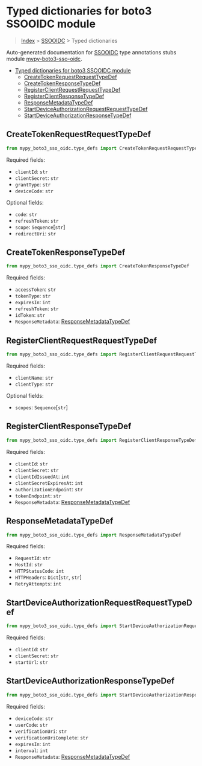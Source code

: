 <a id="typed-dictionaries-for-boto3-ssooidc-module"></a>

# Typed dictionaries for boto3 SSOOIDC module

> [Index](../README.md) > [SSOOIDC](./README.md) > Typed dictionaries

Auto-generated documentation for
[SSOOIDC](https://boto3.amazonaws.com/v1/documentation/api/latest/reference/services/sso-oidc.html#SSOOIDC)
type annotations stubs module
[mypy-boto3-sso-oidc](https://pypi.org/project/mypy-boto3-sso-oidc/).

- [Typed dictionaries for boto3 SSOOIDC module](#typed-dictionaries-for-boto3-ssooidc-module)
  - [CreateTokenRequestRequestTypeDef](#createtokenrequestrequesttypedef)
  - [CreateTokenResponseTypeDef](#createtokenresponsetypedef)
  - [RegisterClientRequestRequestTypeDef](#registerclientrequestrequesttypedef)
  - [RegisterClientResponseTypeDef](#registerclientresponsetypedef)
  - [ResponseMetadataTypeDef](#responsemetadatatypedef)
  - [StartDeviceAuthorizationRequestRequestTypeDef](#startdeviceauthorizationrequestrequesttypedef)
  - [StartDeviceAuthorizationResponseTypeDef](#startdeviceauthorizationresponsetypedef)

<a id="createtokenrequestrequesttypedef"></a>

## CreateTokenRequestRequestTypeDef

```python
from mypy_boto3_sso_oidc.type_defs import CreateTokenRequestRequestTypeDef
```

Required fields:

- `clientId`: `str`
- `clientSecret`: `str`
- `grantType`: `str`
- `deviceCode`: `str`

Optional fields:

- `code`: `str`
- `refreshToken`: `str`
- `scope`: `Sequence`\[`str`\]
- `redirectUri`: `str`

<a id="createtokenresponsetypedef"></a>

## CreateTokenResponseTypeDef

```python
from mypy_boto3_sso_oidc.type_defs import CreateTokenResponseTypeDef
```

Required fields:

- `accessToken`: `str`
- `tokenType`: `str`
- `expiresIn`: `int`
- `refreshToken`: `str`
- `idToken`: `str`
- `ResponseMetadata`:
  [ResponseMetadataTypeDef](./type_defs.md#responsemetadatatypedef)

<a id="registerclientrequestrequesttypedef"></a>

## RegisterClientRequestRequestTypeDef

```python
from mypy_boto3_sso_oidc.type_defs import RegisterClientRequestRequestTypeDef
```

Required fields:

- `clientName`: `str`
- `clientType`: `str`

Optional fields:

- `scopes`: `Sequence`\[`str`\]

<a id="registerclientresponsetypedef"></a>

## RegisterClientResponseTypeDef

```python
from mypy_boto3_sso_oidc.type_defs import RegisterClientResponseTypeDef
```

Required fields:

- `clientId`: `str`
- `clientSecret`: `str`
- `clientIdIssuedAt`: `int`
- `clientSecretExpiresAt`: `int`
- `authorizationEndpoint`: `str`
- `tokenEndpoint`: `str`
- `ResponseMetadata`:
  [ResponseMetadataTypeDef](./type_defs.md#responsemetadatatypedef)

<a id="responsemetadatatypedef"></a>

## ResponseMetadataTypeDef

```python
from mypy_boto3_sso_oidc.type_defs import ResponseMetadataTypeDef
```

Required fields:

- `RequestId`: `str`
- `HostId`: `str`
- `HTTPStatusCode`: `int`
- `HTTPHeaders`: `Dict`\[`str`, `str`\]
- `RetryAttempts`: `int`

<a id="startdeviceauthorizationrequestrequesttypedef"></a>

## StartDeviceAuthorizationRequestRequestTypeDef

```python
from mypy_boto3_sso_oidc.type_defs import StartDeviceAuthorizationRequestRequestTypeDef
```

Required fields:

- `clientId`: `str`
- `clientSecret`: `str`
- `startUrl`: `str`

<a id="startdeviceauthorizationresponsetypedef"></a>

## StartDeviceAuthorizationResponseTypeDef

```python
from mypy_boto3_sso_oidc.type_defs import StartDeviceAuthorizationResponseTypeDef
```

Required fields:

- `deviceCode`: `str`
- `userCode`: `str`
- `verificationUri`: `str`
- `verificationUriComplete`: `str`
- `expiresIn`: `int`
- `interval`: `int`
- `ResponseMetadata`:
  [ResponseMetadataTypeDef](./type_defs.md#responsemetadatatypedef)
